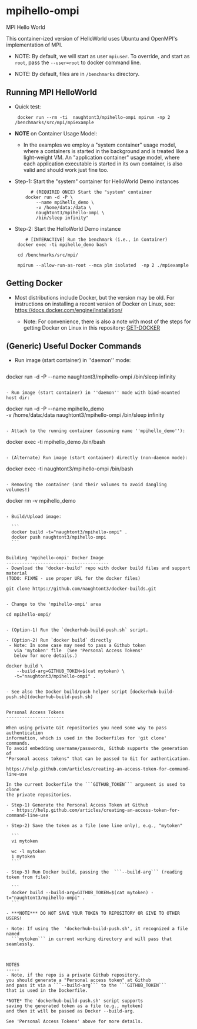mpihello-ompi 
=============

MPI Hello World 

This container-ized version of HelloWorld uses Ubuntu and OpenMPI's
implementation of MPI.

 - NOTE: By default, we will start as user `mpiuser`.  To override,
         and start as `root`, pass the `--user=root` to docker command line.

 - NOTE: By default, files are in `/benchmarks` directory.


Running MPI HelloWorld 
----------------------
- Quick test: 

    ```
     docker run --rm -ti  naughtont3/mpihello-ompi mpirun -np 2 /benchmarks/src/mpi/mpiexample
    ```


- **NOTE** on Container Usage Model: 

  - In the examples we employ a "system container" usage model, where a
    containers is started in the background and is treated like a
    light-weight VM.  An "application container" usage model, where each
    application executable is started in its own container, is also valid
    and should work just fine too.


- Step-1: Start the "system" container for HelloWorld Demo instances

    ```
          # (REQUIRED ONCE) Start the "system" container
        docker run -d -P \
            --name mpihello_demo \
            -v /home/data:/data \ 
            naughtont3/mpihello-ompi \
            /bin/sleep infinity"
    ```

- Step-2: Start the HelloWorld Demo instance

    ```
        # [INTERACTIVE] Run the benchmark (i.e., in Container) 
     docker exec -ti mpihello_demo bash

     cd /benchmarks/src/mpi/

     mpirun --allow-run-as-root --mca plm isolated  -np 2 ./mpiexample
    ```


Getting Docker
--------------
- Most distributions include Docker, but the version may be old.  For
  instructions on installing a recent version of Docker on Linux, 
  see: https://docs.docker.com/engine/installation/

  - Note: For convenience, there is also a note with most of the steps for
    getting Docker on Linux in this repository: [GET-DOCKER](GET-DOCKER)
   


(Generic) Useful Docker Commands
--------------------------------
- Run image (start container) in ''daemon'' mode:

  ```
 docker run -d -P --name <NAME> naughtont3/mpihello-ompi /bin/sleep infinity
  ```

- Run image (start container) in ''daemon'' mode with bind-mounted host dir:

  ```
  docker run -d -P --name mpihello_demo \
           -v /home/data:/data  naughtont3/mpihello-ompi /bin/sleep infinity
  ```

- Attach to the running container (assuming name ''mpihello_demo''):

  ```
  docker exec -ti mpihello_demo  /bin/bash
  ```

- (Alternate) Run image (start container) directly (non-daemon mode):

  ```
  docker exec -ti naughtont3/mpihello-ompi /bin/bash
  ```

- Removing the container (and their volumes to avoid dangling volumes!)

  ```
  docker rm -v mpihello_demo
  ```

- Build/Upload image:

    ```
    docker build -t="naughtont3/mpihello-ompi" .
    docker push naughtont3/mpihello-ompi 
    ```


Building 'mpihello-ompi' Docker Image
---------------------------------------
- Download the 'docker-build' repo with docker build files and support material
  (TODO: FIXME - use proper URL for the docker files)

  ```
    git clone https://github.com/naughtont3/docker-builds.git
  ```

- Change to the 'mpihello-ompi' area 

  ```
    cd mpihello-ompi/
  ```

- (Option-1) Run the `dockerhub-build-push.sh` script.

- (Option-2) Run `docker build` directly
   - Note: In some case may need to pass a Github token 
     via 'mytoken' file  (See 'Personal Access Tokens' 
     below for more details.)

  ```
    docker build \
        --build-arg=GITHUB_TOKEN=$(cat mytoken) \
       -t="naughtont3/mpihello-ompi" .
  ```

- See also the Docker build/push helper script [dockerhub-build-push.sh](dockerhub-build-push.sh)


Personal Access Tokens
----------------------

When using private Git repositories you need some way to pass authentication
information, which is used in the Dockerfiles for 'git clone' commands. 
To avoid embedding username/passwords, Github supports the generation of
"Personal access tokens" that can be passed to Git for authentication.

  https://help.github.com/articles/creating-an-access-token-for-command-line-use

In the current Dockerfile the ```GITHUB_TOKEN``` argument is used to clone
the private repositories.

- Step-1) Generate the Personal Access Token at Github
    - https://help.github.com/articles/creating-an-access-token-for-command-line-use

- Step-2) Save the token as a file (one line only), e.g., "mytoken"

    ```
    vi mytoken

    wc -l mytoken 
    1 mytoken
    ```

- Step-3) Run Docker build, passing the  ```--build-arg``` (reading token from file):

    ```
    docker build --build-arg=GITHUB_TOKEN=$(cat mytoken) -t="naughtont3/mpihello-ompi" .
    ```

- ***NOTE*** DO NOT SAVE YOUR TOKEN TO REPOSITORY OR GIVE TO OTHER USERS!

- Note: If using the  'dockerhub-build-push.sh', it recognized a file named
    ```mytoken``` in current working directory and will pass that seamlessly.



NOTES
-----
- Note, if the repo is a private Github repository,
  you should generate a "Personal access token" at Github
  and pass it via a ```--build-arg``` to the ```GITHUB_TOKEN```
  that is used in the Dockerfile.

  *NOTE* The 'dockerhub-build-push.sh' script supports
  saving the generated token as a file (e.g., mytoken)
  and then it will be passed as Docker --build-arg.

  See 'Personal Access Tokens' above for more details.

